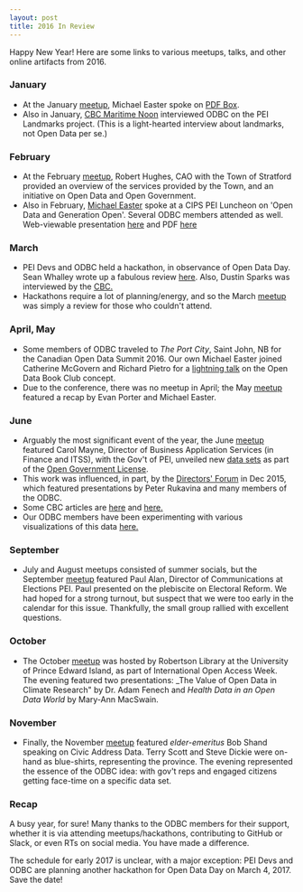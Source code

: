 ```yaml
---
layout: post
title: 2016 In Review
---
```


Happy New Year! Here are some links to various meetups, talks, and other online artifacts from 2016.

### January

* At the January [meetup](https://www.meetup.com/Open-Data-PEI/events/227801712/), Michael Easter spoke on [PDF Box](https://pdfbox.apache.org/).
* Also in January, [CBC Maritime Noon](http://www.cbc.ca/maritimenoon/2016/01/13/a-parking-warning-your-immigration-feedback-maritime-directions/) interviewed ODBC on the PEI Landmarks project. (This is a light-hearted interview about landmarks, not Open Data per se.)

### February

* At the February [meetup](https://www.meetup.com/Open-Data-PEI/events/228548487/), Robert Hughes, CAO with the Town of Stratford provided an overview of the services provided by the Town, and an initiative on Open Data and Open Government. 
* Also in February, [Michael Easter](http://twitter.com/30_for_60) spoke at a CIPS PEI Luncheon on 'Open Data and Generation Open'. Several ODBC members attended as well. Web-viewable presentation [here](http://peidevs.github.io/OpenDataBookClub/presentations/2016_FEB_18_CIPS_PEI) and PDF [here](https://www.dropbox.com/s/og83kzxl1z08v55/2016_FEB_18_CIPS_PEI.pdf?dl=0) 

### March

* PEI Devs and ODBC held a hackathon, in observance of Open Data Day. Sean Whalley wrote up a fabulous review [here](http://peidevs.github.io/OpenDataBookClub/2016/03/05/Open-Data-Day). Also, Dustin Sparks was interviewed by the [CBC.](http://www.cbc.ca/news/canada/prince-edward-island/data-computer-apps-open-government-1.3478962)
* Hackathons require a lot of planning/energy, and so the March [meetup](https://www.meetup.com/Open-Data-PEI/events/229432782/) was simply a review for those who couldn't attend.

### April, May

* Some members of ODBC traveled to _The Port City_, Saint John, NB for the Canadian Open Data Summit 2016. Our own Michael Easter joined Catherine McGovern and Richard Pietro for a [lightning talk](https://youtu.be/5DiBSloGRl0?t=3h15m37s) on the Open Data Book Club concept.
* Due to the conference, there was no meetup in April; the May [meetup](https://www.meetup.com/Open-Data-PEI/events/230810502/) featured a recap by Evan Porter and Michael Easter.

### June

* Arguably the most significant event of the year, the June [meetup](https://www.meetup.com/Open-Data-PEI/events/231888459/) featured Carol Mayne, Director of Business Application Services (in Finance and ITSS), with the Gov't of PEI, unveiled new [data sets](https://www.princeedwardisland.ca/en/search/site/?f[0]=type:service&f[1]=field_service_topics:2237) as part of the [Open Government License](https://www.princeedwardisland.ca/en/information/finance/open-government-licence-prince-edward-island).
* This work was influenced, in part, by the [Directors' Forum](http://peidevs.github.io/OpenDataBookClub/2016/01/21/news-for-JAN-2016) in Dec 2015, which featured presentations by Peter Rukavina and many members of the ODBC.
* Some CBC articles are [here](http://www.cbc.ca/news/canada/prince-edward-island/pei-open-data-1.3634672) and [here.](http://www.cbc.ca/news/canada/prince-edward-island/pei-open-data-portal-1.3637303)
* Our ODBC members have been experimenting with various visualizations of this data [here.](https://github.com/peidevs/OpenDataBookClub/blob/master/doc/LocalResources.md)

### September

* July and August meetups consisted of summer socials, but the September [meetup](https://www.meetup.com/Open-Data-PEI/events/233915223/) featured Paul Alan, Director of Communications at Elections PEI. Paul presented on the plebiscite on Electoral Reform. We had hoped for a strong turnout, but suspect that we were too early in the calendar for this issue. Thankfully, the small group rallied with excellent questions.

### October

* The October [meetup](https://www.meetup.com/Open-Data-PEI/events/234804726/) was hosted by Robertson Library at the University of Prince Edward Island, as part of International Open Access Week. The evening featured two presentations: _The Value of Open Data in Climate Research" by Dr. Adam Fenech and _Health Data in an Open Data World_ by Mary-Ann MacSwain.

### November

* Finally, the November [meetup](https://www.meetup.com/Open-Data-PEI/events/235416807/) featured _elder-emeritus_ Bob Shand speaking on Civic Address Data. Terry Scott and Steve Dickie were on-hand as blue-shirts, representing the province. The evening represented the essence of the ODBC idea: with gov't reps and engaged citizens getting face-time on a specific data set. 

### Recap

A busy year, for sure! Many thanks to the ODBC members for their support, whether it is via attending meetups/hackathons, contributing to GitHub or Slack, or even RTs on social media. You have made a difference.

The schedule for early 2017 is unclear, with a major exception: PEI Devs and ODBC are planning another hackathon for Open Data Day on March 4, 2017. Save the date!
